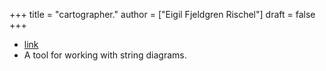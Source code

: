 +++
title = "cartographer."
author = ["Eigil Fjeldgren Rischel"]
draft = false
+++

-   [link](http://cartographer.id/)
-   A tool for working with string diagrams.
